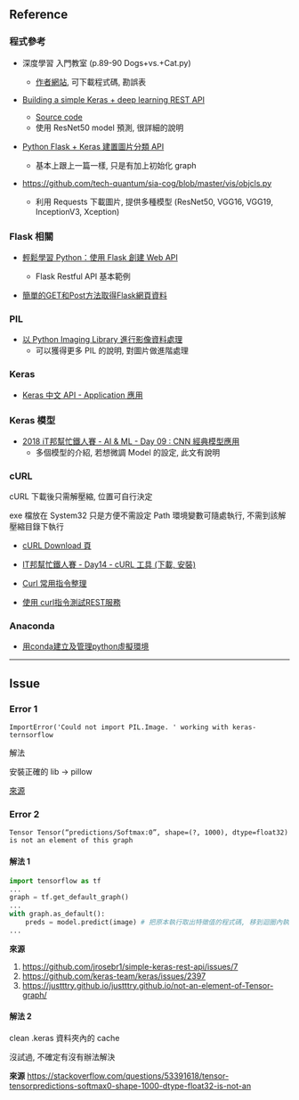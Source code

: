 ## Reference

### 程式參考
* 深度學習 入門教室 (p.89-90 Dogs+vs.+Cat.py)
  * [作者網站](http://www.sotechsha.co.jp/sp/1187/), 可下載程式碼, 勘誤表

* [Building a simple Keras + deep learning REST API](https://blog.keras.io/building-a-simple-keras-deep-learning-rest-api.html)
  * [Source code](https://github.com/jrosebr1/simple-keras-rest-api)
  * 使用 ResNet50 model 預測, 很詳細的說明

* [Python Flask + Keras 建置圖片分類 API](https://blog.techbridge.cc/2018/11/01/python-flask-keras-image-predict-api/)
  * 基本上跟上一篇一樣, 只是有加上初始化 graph

* https://github.com/tech-quantum/sia-cog/blob/master/vis/objcls.py
  * 利用 Requests 下載圖片, 提供多種模型 (ResNet50, VGG16, VGG19, InceptionV3, Xception)

### Flask 相關
* [輕鬆學習 Python：使用 Flask 創建 Web API](https://medium.com/datainpoint/flask-web-api-quickstart-3b13d96cccc2)
  * Flask Restful API 基本範例

* [簡單的GET和Post方法取得Flask網頁資料](https://www.maxlist.xyz/2019/03/17/flask-get-post/)

### PIL 
* [以 Python Imaging Library 進行影像資料處理](https://yungyuc.github.io/oldtech/python/python_imaging.html)
  * 可以獲得更多 PIL 的說明, 對圖片做進階處理

### Keras
* [Keras 中文 API - Application 應用](https://keras-cn.readthedocs.io/en/latest/other/application/)

### Keras 模型
* [2018 iT邦幫忙鐵人賽 - AI & ML - Day 09 : CNN 經典模型應用](https://ithelp.ithome.com.tw/articles/10192162)
  * 多個模型的介紹, 若想微調 Model 的設定, 此文有說明

### cURL

cURL 下載後只需解壓縮, 位置可自行決定

exe 檔放在 System32 只是方便不需設定 Path 環境變數可隨處執行, 不需到該解壓縮目錄下執行

* [cURL Download 頁](https://curl.haxx.se/download.html)

* [IT邦幫忙鐵人賽 - Day14 - cURL 工具 (下載, 安裝)](https://ithelp.ithome.com.tw/articles/10185923)

* [Curl 常用指令整理](http://perrywu0606.pixnet.net/blog/post/16993042)

* [使用 curl指令測試REST服務](http://blog.kent-chiu.com/2013/08/14/testing-rest-with-curl-command.html)

### Anaconda
* [用conda建立及管理python虛擬環境](https://medium.com/python4u/%E7%94%A8conda%E5%BB%BA%E7%AB%8B%E5%8F%8A%E7%AE%A1%E7%90%86python%E8%99%9B%E6%93%AC%E7%92%B0%E5%A2%83-b61fd2a76566)

----

## Issue
### Error 1
`ImportError('Could not import PIL.Image. ' working with keras-ternsorflow`

解法

安裝正確的 lib -> pillow

[來源](https://stackoverflow.com/questions/48225729/importerrorcould-not-import-pil-image-working-with-keras-ternsorflow/50775336)

### Error 2
`Tensor Tensor(“predictions/Softmax:0”, shape=(?, 1000), dtype=float32) is not an element of this graph`

#### 解法 1 
``` python
import tensorflow as tf
...
graph = tf.get_default_graph()
...
with graph.as_default():
    preds = model.predict(image) # 把原本執行取出特徵值的程式碼, 移到迴圈內執行
...
```
**來源**
1. https://github.com/jrosebr1/simple-keras-rest-api/issues/7
2. https://github.com/keras-team/keras/issues/2397
3. https://justttry.github.io/justttry.github.io/not-an-element-of-Tensor-graph/


#### 解法 2

clean .keras 資料夾內的 cache

沒試過, 不確定有沒有辦法解決

**來源**
https://stackoverflow.com/questions/53391618/tensor-tensorpredictions-softmax0-shape-1000-dtype-float32-is-not-an

